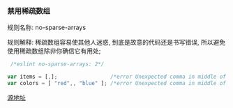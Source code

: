 ### 禁用稀疏数组
规则名称: no-sparse-arrays

规则解释: 稀疏数组容易使其他人迷惑, 到底是故意的代码还是书写错误, 所以避免使用稀疏数组除非你确信它有用处;

```js
 /*eslint no-sparse-arrays: 2*/

var items = [,];                 /*error Unexpected comma in middle of array.*/
var colors = [ "red",, "blue" ]; /*error Unexpected comma in middle of array.*/
```

[源地址](http://eslint.org/docs/rules/no-sparse-arrays)